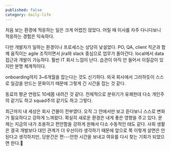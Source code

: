 ```yaml
---
published: false
category: daily-life
---
```

처음 보는 환경에 적응하는 일은 크게 어렵진 않았다. 어릴 때 이사를 자주 다니다보니 적응하는 경험은 익숙하다.

다만 개발자가 일하는 환경이나 프로세스는 상당히 낯설었다. PO, QA, client 직군과 함께 움직이는 agile 조직이면서 jira와 slack 중심으로 업무가 돌아간다. local에서 data 접근과 개발이 가능하다. 훨씬 IT 회사 느낌이 난다. 습관이 아직 안 들어서 이질감이 있지만 분명 체계적이다.

onboarding까지 3~6개월을 잡는다는 것도 신기하다. 외국 회사에서 그러하듯이 스스로 일감을 만드는 문화이기 때문에 그렇게 긴 시간을 잡는 것 같다.

동료의 평균 연령도 10세쯤 내려간 것 같다. 전체적으로 분위기가 유쾌한데 다소 개인주의 같기도 하고 squad주의 같기도 하고 그렇다.

최근까지 내 세상은 회사 건물이 전부였다. 오직 그 안에서만 보고 듣다보니 스스로 변화가 필요하다고 강하게 느껴왔다. 확실히 새로운 환경은 내게 좋은 영향을 주고 있다. 문제는 지금의 내가 조용하고 편안함을 강하게 원해서 다소 수동적인 태도 같다. 사회 생활은 결국 개발보다 대인 관계가 더 우선이라 생각하기 때문에 앞으로 쭉 이렇게 살면은 안된다고 생각하지만, 당분간은 편---안한 시간을 보내고 여유를 다시 찾는 기회가 되었으면 한다.🤗